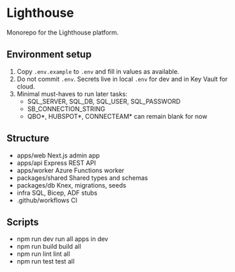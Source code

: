 # Lighthouse

Monorepo for the Lighthouse platform.

## Environment setup
1. Copy `.env.example` to `.env` and fill in values as available.
2. Do not commit `.env`. Secrets live in local `.env` for dev and in Key Vault for cloud.
3. Minimal must-haves to run later tasks:
   - SQL_SERVER, SQL_DB, SQL_USER, SQL_PASSWORD
   - SB_CONNECTION_STRING
   - QBO*, HUBSPOT*, CONNECTEAM* can remain blank for now

## Structure
- apps/web  Next.js admin app
- apps/api  Express REST API
- apps/worker  Azure Functions worker
- packages/shared  Shared types and schemas
- packages/db  Knex, migrations, seeds
- infra  SQL, Bicep, ADF stubs
- .github/workflows  CI

## Scripts
- npm run dev  run all apps in dev
- npm run build  build all
- npm run lint  lint all
- npm run test  test all

